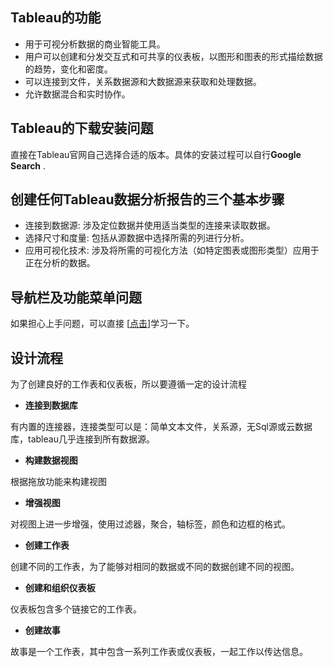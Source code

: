 ## Tableau的功能
 - 用于可视分析数据的商业智能工具。
 - 用户可以创建和分发交互式和可共享的仪表板，以图形和图表的形式描绘数据的趋势，变化和密度。
 - 可以连接到文件，关系数据源和大数据源来获取和处理数据。
 - 允许数据混合和实时协作。
 
## Tableau的下载安装问题
直接在Tableau官网自己选择合适的版本。具体的安装过程可以自行**Google Search** .

## 创建任何Tableau数据分析报告的三个基本步骤
 - 连接到数据源: 涉及定位数据并使用适当类型的连接来读取数据。
 - 选择尺寸和度量: 包括从源数据中选择所需的列进行分析。
 - 应用可视化技术: 涉及将所需的可视化方法（如特定图表或图形类型）应用于正在分析的数据。
 
 ## 导航栏及功能菜单问题

如果担心上手问题，可以直接 [[点击](https://www.w3cschool.cn/tableau/tableau_navigation.html)]学习一下。

## 设计流程

为了创建良好的工作表和仪表板，所以要遵循一定的设计流程
 - **连接到数据库**
 
  有内置的连接器，连接类型可以是：简单文本文件，关系源，无Sql源或云数据库，tableau几乎连接到所有数据源。
  
 - **构建数据视图**
 
  根据拖放功能来构建视图
  
 - **增强视图**
 
  对视图上进一步增强，使用过滤器，聚合，轴标签，颜色和边框的格式。
 
 - **创建工作表**
 
  创建不同的工作表，为了能够对相同的数据或不同的数据创建不同的视图。
  
  - **创建和组织仪表板**
 
  仪表板包含多个链接它的工作表。
  
 - **创建故事**
 
  故事是一个工作表，其中包含一系列工作表或仪表板，一起工作以传达信息。
